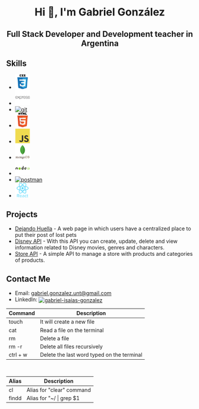 <h1 align="center">Hi 👋, I'm Gabriel González</h1>

<h2 align="center">Full Stack Developer and Development teacher in Argentina</h2>

## Skills

- <a href="https://www.w3schools.com/css/" target="_blank" rel="noreferrer"> <img src="https://raw.githubusercontent.com/devicons/devicon/master/icons/css3/css3-original-wordmark.svg" alt="css3" width="40" height="40"/> </a>
- <a href="https://expressjs.com" target="_blank" rel="noreferrer"> <img src="https://raw.githubusercontent.com/devicons/devicon/master/icons/express/express-original-wordmark.svg" alt="express" width="40" height="40"/> </a>
- <a href="https://git-scm.com/" target="_blank" rel="noreferrer"> <img src="https://www.vectorlogo.zone/logos/git-scm/git-scm-icon.svg" alt="git" width="40" height="40"/> </a>
- <a href="https://www.w3.org/html/" target="_blank" rel="noreferrer"> <img src="https://raw.githubusercontent.com/devicons/devicon/master/icons/html5/html5-original-wordmark.svg" alt="html5" width="40" height="40"/> </a>
- <a href="https://developer.mozilla.org/en-US/docs/Web/JavaScript" target="_blank" rel="noreferrer"> <img src="https://raw.githubusercontent.com/devicons/devicon/master/icons/javascript/javascript-original.svg" alt="javascript" width="40" height="40"/> </a>
- <a href="https://www.mongodb.com/" target="_blank" rel="noreferrer"> <img src="https://raw.githubusercontent.com/devicons/devicon/master/icons/mongodb/mongodb-original-wordmark.svg" alt="mongodb" width="40" height="40"/> </a>
- <a href="https://nodejs.org" target="_blank" rel="noreferrer"> <img src="https://raw.githubusercontent.com/devicons/devicon/master/icons/nodejs/nodejs-original-wordmark.svg" alt="nodejs" width="40" height="40"/> </a>
- <a href="https://postman.com" target="_blank" rel="noreferrer"> <img src="https://www.vectorlogo.zone/logos/getpostman/getpostman-icon.svg" alt="postman" width="40" height="40"/> </a>
- <a href="https://reactjs.org/" target="_blank" rel="noreferrer"> <img src="https://raw.githubusercontent.com/devicons/devicon/master/icons/react/react-original-wordmark.svg" alt="react" width="40" height="40"/> </a>

## Projects

- [Dejando Huella](https://github.com/gonzalez-gabriel/dejando-huella) - A web page in which users have a centralized place to put their post of lost pets
- [Disney API](https://github.com/gonzalez-gabriel/DisneyAPIt) - With this API you can create, update, delete and view information related to Disney movies, genres and characters.
- [Store API](https://github.com/gonzalez-gabriel/storeAPI) - A simple API to manage a store with products and categories of products.

## Contact Me

- Email: gabriel.gonzalez.unt@gmail.com
- LinkedIn: <a href="https://linkedin.com/in/gabriel-isaias-gonzalez" target="blank"><img align="center" src="https://raw.githubusercontent.com/rahuldkjain/github-profile-readme-generator/master/src/images/icons/Social/linked-in-alt.svg" alt="gabriel-isaias-gonzalez" height="30" width="40" /></a>



| Command | Description |
| --- | --- |
| touch | It will create a new file |
| cat | Read a file on the terminal |
| rm | Delete a file |
| rm -r | Delete all files recursively |
| ctrl + w | Delete the last word typed on the terminal |
</br>

| Alias | Description |
| --- | --- |
| cl | Alias for "clear" command |
| findd | Alias for "~/ \| grep $1| 